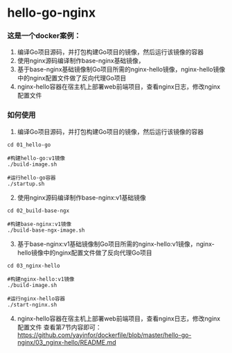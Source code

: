 # hello-go-nginx
### 这是一个docker案例：
1. 编译Go项目源码，并打包构建Go项目的镜像，然后运行该镜像的容器
2. 使用nginx源码编译制作base-nginx基础镜像，
3. 基于base-nginx基础镜像制Go项目所需的nginx-hello镜像，nginx-hello镜像中的nginx配置文件做了反向代理Go项目
4. nginx-hello容器在宿主机上部署web前端项目，查看nginx日志，修改nginx配置文件

### 如何使用
1. 编译Go项目源码，并打包构建Go项目的镜像，然后运行该镜像的容器
```
cd 01_hello-go

#构建hello-go:v1镜像
./build-image.sh

#运行hello-go容器
./startup.sh
```

2. 使用nginx源码编译制作base-nginx:v1基础镜像
```
cd 02_build-base-ngx

#构建base-nginx:v1镜像
./build-base-ngx-image.sh

```

3. 基于base-nginx:v1基础镜像制Go项目所需的nginx-hello:v1镜像，nginx-hello镜像中的nginx配置文件做了反向代理Go项目
```
cd 03_nginx-hello

#构建nginx-hello:v1镜像
./build-image.sh

#运行nginx-hello容器
./start-nginx.sh

```

4. nginx-hello容器在宿主机上部署web前端项目，查看nginx日志，修改nginx配置文件 
查看第7节内容即可：https://github.com/yayinfor/dockerfile/blob/master/hello-go-nginx/03_nginx-hello/README.md




 
